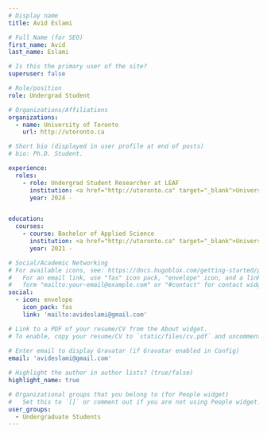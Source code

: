 ```yaml
---
# Display name
title: Avid Eslami

# Full Name (for SEO)
first_name: Avid
last_name: Eslami

# Is this the primary user of the site?
superuser: false

# Role/position
role: Undergrad Student

# Organizations/Affiliations
organizations:
  - name: University of Toronto
    url: http://utoronto.ca

# Short bio (displayed in user profile at end of posts)
# bio: Ph.D. Student.

experience:
  roles:
    - role: Undergrad Student Researcher at LEAF
      institution: <a href="http://utoronto.ca" target="_blank">University of Toronto</a>
      year: 2024 -


education:
  courses:
    - course: Bachelor of Applied Science
      institution: <a href="http://utoronto.ca" target="_blank">University of Toronto</a>
      year: 2021 - 

# Social/Academic Networking
# For available icons, see: https://docs.hugoblox.com/getting-started/page-builder/#icons
#   For an email link, use "fas" icon pack, "envelope" icon, and a link in the
#   form "mailto:your-email@example.com" or "#contact" for contact widget.
social:
  - icon: envelope
    icon_pack: fas
    link: 'mailto:avideslami@gmail.com'

# Link to a PDF of your resume/CV from the About widget.
# To enable, copy your resume/CV to `static/files/cv.pdf` and uncomment the lines below.
  
# Enter email to display Gravatar (if Gravatar enabled in Config)
email: 'avideslami@gmail.com'

# Highlight the author in author lists? (true/false)
highlight_name: true

# Organizational groups that you belong to (for People widget)
#   Set this to `[]` or comment out if you are not using People widget.
user_groups:
  - Undergraduate Students
---
```

<div>
</div>
